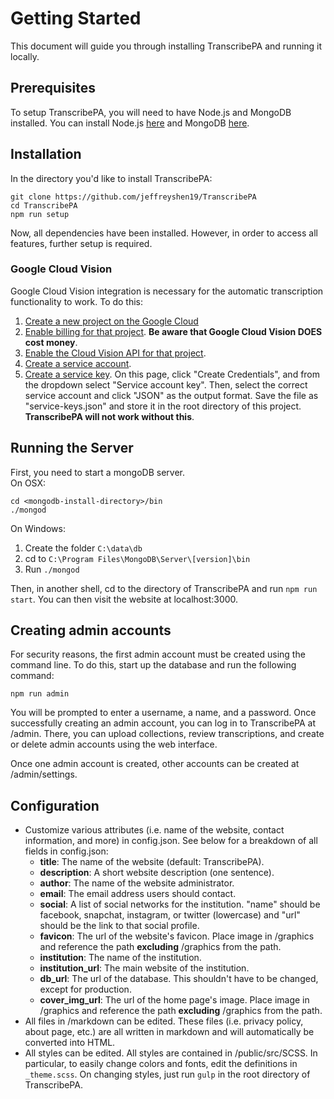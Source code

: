 # Getting Started

This document will guide you through installing TranscribePA and running it locally.

## Prerequisites

To setup TranscribePA, you will need to have Node.js and MongoDB installed. You can install Node.js [here](https://nodejs.org/en/download/) and MongoDB [here](https://docs.mongodb.com/manual/installation/).

## Installation

In the directory you'd like to install TranscribePA:
```
git clone https://github.com/jeffreyshen19/TranscribePA
cd TranscribePA
npm run setup
```
Now, all dependencies have been installed. However, in order to access all features, further setup is required.

### Google Cloud Vision

Google Cloud Vision integration is necessary for the automatic transcription functionality to work. To do this:

1. [Create a new project on the Google Cloud](https://console.cloud.google.com/cloud-resource-manager)
2. [Enable billing for that project](https://cloud.google.com/billing/docs/how-to/modify-project). **Be aware that Google Cloud Vision DOES cost money**.
3. [Enable the Cloud Vision API for that project](https://console.cloud.google.com/flows/enableapi?apiid=vision.googleapis.com).
4. [Create a service account](https://console.cloud.google.com/iam-admin/serviceaccounts).
5. [Create a service key](https://console.cloud.google.com/apis/credentials). On this page, click "Create Credentials", and from the dropdown select "Service account key". Then, select the correct service account and click "JSON" as the output format. Save the file as "service-keys.json" and store it in the root directory of this project. **TranscribePA will not work without this**.

## Running the Server

First, you need to start a mongoDB server.  
On OSX:

```
cd <mongodb-install-directory>/bin
./mongod
```
On Windows:
1. Create the folder `C:\data\db`
2. cd to `C:\Program Files\MongoDB\Server\[version]\bin`
3. Run `./mongod`

Then, in another shell, cd to the directory of TranscribePA and run `npm run start`. You can then visit the website at localhost:3000.

## Creating admin accounts

For security reasons, the first admin account must be created using the command line. To do this, start up the database and run the following command:

```
npm run admin
```

You will be prompted to enter a username, a name, and a password. Once successfully creating an admin account, you can log in to TranscribePA at /admin. There, you can upload collections, review transcriptions, and create or delete admin accounts using the web interface.

Once one admin account is created, other accounts can be created at /admin/settings.

## Configuration

* Customize various attributes (i.e. name of the website, contact information, and more) in config.json. See below for a breakdown of all fields in config.json:
  * **title**: The name of the website (default: TranscribePA).
  * **description**: A short website description (one sentence).
  * **author**: The name of the website administrator.
  * **email**: The email address users should contact.
  * **social**: A list of social networks for the institution. "name" should be facebook, snapchat, instagram, or twitter (lowercase) and "url" should be the link to that social profile.
  * **favicon**: The url of the website's favicon. Place image in /graphics and reference the path **excluding** /graphics from the path.
  * **institution**: The name of the institution.
  * **institution_url**: The main website of the institution.
  * **db_url**: The url of the database. This shouldn't have to be changed, except for production.
  * **cover_img_url**: The url of the home page's image. Place image in /graphics and reference the path **excluding** /graphics from the path.
* All files in /markdown can be edited. These files (i.e. privacy policy, about page, etc.) are all written in markdown and will automatically be converted into HTML.
* All styles can be edited. All styles are contained in /public/src/SCSS. In particular, to easily change colors and fonts, edit the definitions in `_theme.scss`. On changing styles, just run `gulp` in the root directory of TranscribePA.
